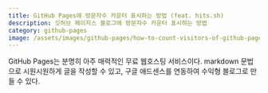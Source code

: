 ```yaml
---
title: GitHub Pages에 방문자수 카운터 표시하는 방법 (feat. hits.sh)
description: 깃허브 페이지스 블로그에 방문자수 카운터 표시하는 방법
category: github-pages
image: /assets/images/github-pages/how-to-count-visitors-of-github-pages.png
---
```


GitHub Pages는 분명히 아주 매력적인 무료 웹호스팅 서비스이다. 
markdown 문법으로 시원시원하게 글을 작성할 수 있고, 
구글 애드센스를 연동하여 수익형 블로그로 만들 수 있다. 